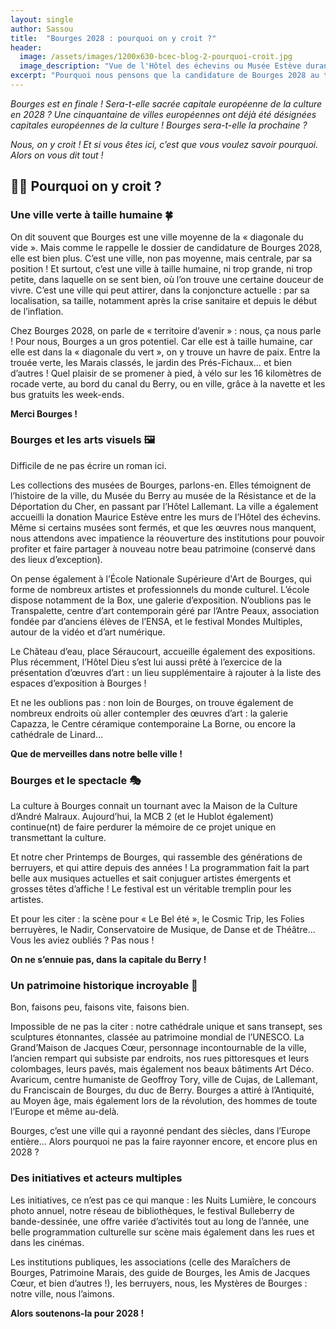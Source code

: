 ```yaml
---
layout: single
author: Sassou
title:  "Bourges 2028 : pourquoi on y croit ?"
header:
  image: /assets/images/1200x630-bcec-blog-2-pourquoi-croit.jpg
  image_description: "Vue de l'Hôtel des échevins ou Musée Estève durant les Nuits Lumière à Bourges, avec le logo de Bourges 2028, Ville Candidate pour le titre de Capitale Européenne de la Culture"
excerpt: "Pourquoi nous pensons que la candidature de Bourges 2028 au titre de Capitale Européenne de la Culture a toute ses chances d'aboutir."
---
```


*Bourges est en finale ! Sera-t-elle sacrée capitale européenne de la culture en 2028 ? Une cinquantaine de villes européennes ont déjà été désignées capitales européennes de la culture ! Bourges sera-t-elle la prochaine ?*

*Nous, on y croit ! Et si vous êtes ici, c’est que vous voulez savoir pourquoi. Alors on vous dit tout !*

## 👍🏻 Pourquoi on y croit ?

### Une ville verte à taille humaine 🍀

On dit souvent que Bourges est une ville moyenne de la « diagonale du vide ». Mais comme le rappelle le dossier de candidature de Bourges 2028, elle est bien plus. C’est une ville, non pas moyenne, mais centrale, par sa position ! Et surtout, c’est une ville à taille humaine, ni trop grande, ni trop petite, dans laquelle on se sent bien, où l’on trouve une certaine douceur de vivre. C’est une ville qui peut attirer, dans la conjoncture actuelle : par sa localisation, sa taille, notamment après la crise sanitaire et depuis le début de l’inflation.

Chez Bourges 2028, on parle de « territoire d’avenir » : nous, ça nous parle ! Pour nous, Bourges a un gros potentiel. Car elle est à taille humaine, car elle est dans la « diagonale du vert », on y trouve un havre de paix. Entre la trouée verte, les Marais classés, le jardin des Prés-Fichaux… et bien d’autres ! Quel plaisir de se promener à pied, à vélo sur les 16 kilomètres de rocade verte, au bord du canal du Berry, ou en ville, grâce à la navette et les bus gratuits les week-ends.

**Merci Bourges !**

### Bourges et les arts visuels 🖼️

Difficile de ne pas écrire un roman ici.

Les collections des musées de Bourges, parlons-en. Elles témoignent de l’histoire de la ville, du Musée du Berry au musée de la Résistance et de la Déportation du Cher, en passant par l’Hôtel Lallemant. La ville a également accueilli la donation Maurice Estève entre les murs de l’Hôtel des échevins. Même si certains musées sont fermés, et que les œuvres nous manquent, nous attendons avec impatience la réouverture des institutions pour pouvoir profiter et faire partager à nouveau notre beau patrimoine (conservé dans des lieux d’exception).

On pense également à l’École Nationale Supérieure d'Art de Bourges, qui forme de nombreux artistes et professionnels du monde culturel. L’école dispose notamment de la Box, une galerie d’exposition. N’oublions pas le Transpalette, centre d’art contemporain géré par l’Antre Peaux, association fondée par d’anciens élèves de l’ENSA, et le festival Mondes Multiples, autour de la vidéo et d’art numérique.

Le Château d’eau, place Séraucourt, accueille également des expositions. Plus récemment, l’Hôtel Dieu s’est lui aussi prêté à l’exercice de la présentation d’œuvres d’art : un lieu supplémentaire à rajouter à la liste des espaces d’exposition à Bourges !

Et ne les oublions pas : non loin de Bourges, on trouve également de nombreux endroits où aller contempler des œuvres d’art : la galerie Capazza, le Centre céramique contemporaine La Borne, ou encore la cathédrale de Linard…

**Que de merveilles dans notre belle ville !**

### Bourges et le spectacle 🎭

La culture à Bourges connait un tournant avec la Maison de la Culture d’André Malraux. Aujourd’hui, la MCB 2 (et le Hublot également) continue(nt) de faire perdurer la mémoire de ce projet unique en transmettant la culture.

Et notre cher Printemps de Bourges, qui rassemble des générations de berruyers, et qui attire depuis des années ! La programmation fait la part belle aux musiques actuelles et sait conjuguer artistes émergents et grosses têtes d’affiche ! Le festival est un véritable tremplin pour les artistes.

Et pour les citer : la scène pour « Le Bel été », le Cosmic Trip, les Folies berruyères, le Nadir, Conservatoire de Musique, de Danse et de Théâtre… Vous les aviez oubliés ? Pas nous !

**On ne s’ennuie pas, dans la capitale du Berry !**

### Un patrimoine historique incroyable 🏰

Bon, faisons peu, faisons vite, faisons bien.

Impossible de ne pas la citer : notre cathédrale unique et sans transept, ses sculptures étonnantes, classée au patrimoine mondial de l’UNESCO. La Grand’Maison de Jacques Cœur, personnage incontournable de la ville, l’ancien rempart qui subsiste par endroits, nos rues pittoresques et leurs colombages, leurs pavés, mais également nos beaux bâtiments Art Déco. Avaricum, centre humaniste de Geoffroy Tory, ville de Cujas, de Lallemant, du Franciscain de Bourges, du duc de Berry. Bourges a attiré à l’Antiquité, au Moyen âge, mais également lors de la révolution, des hommes de toute l’Europe et même au-delà.

Bourges, c’est une ville qui a rayonné pendant des siècles, dans l’Europe entière… Alors pourquoi ne pas la faire rayonner encore, et encore plus en 2028 ?

### Des initiatives et acteurs multiples

Les initiatives, ce n’est pas ce qui manque : les Nuits Lumière, le concours photo annuel, notre réseau de bibliothèques, le festival Bulleberry de bande-dessinée, une offre variée d’activités tout au long de l’année, une belle programmation culturelle sur scène mais également dans les rues et dans les cinémas.

Les institutions publiques, les associations (celle des Maraîchers de Bourges, Patrimoine Marais, des guide de Bourges, les Amis de Jacques Cœur, et bien d’autres !), les berruyers, nous, les Mystères de Bourges : notre ville, nous l’aimons.

**Alors soutenons-la pour 2028 !**